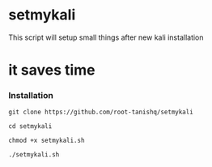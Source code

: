 # setmykali
This script will setup small things after new kali installation
# it saves time
### Installation
```
git clone https://github.com/root-tanishq/setmykali
```
```
cd setmykali
```
```
chmod +x setmykali.sh
```
```
./setmykali.sh
```
